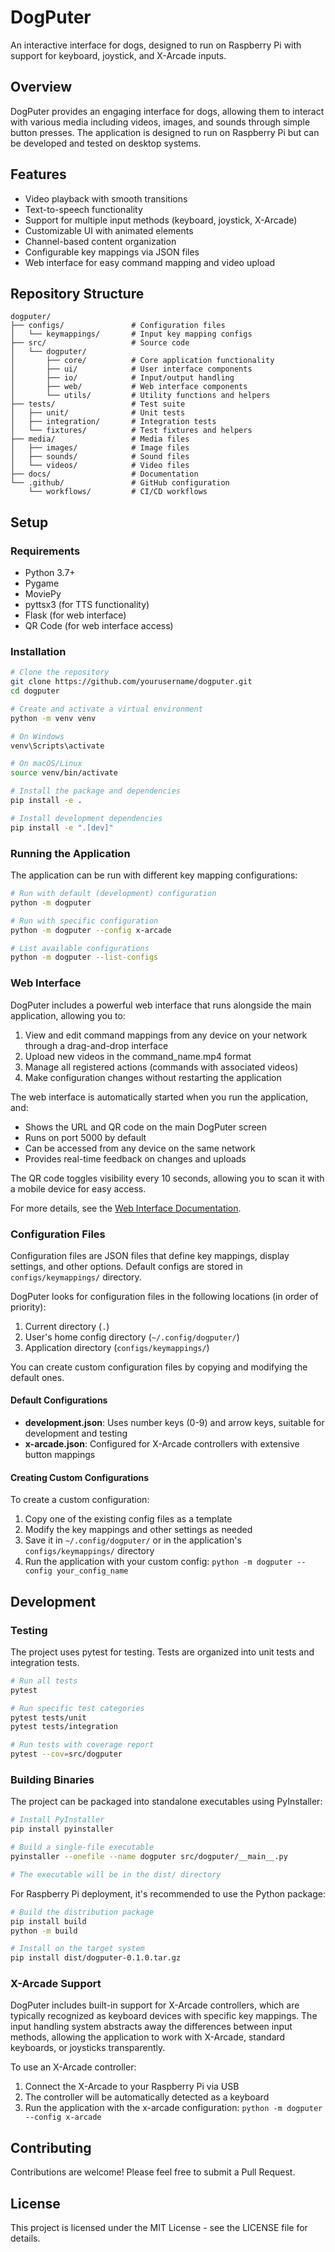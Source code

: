 # DogPuter

An interactive interface for dogs, designed to run on Raspberry Pi with support for keyboard, joystick, and X-Arcade inputs.

## Overview

DogPuter provides an engaging interface for dogs, allowing them to interact with various media including videos, images, and sounds through simple button presses. The application is designed to run on Raspberry Pi but can be developed and tested on desktop systems.

## Features

- Video playback with smooth transitions
- Text-to-speech functionality
- Support for multiple input methods (keyboard, joystick, X-Arcade)
- Customizable UI with animated elements
- Channel-based content organization
- Configurable key mappings via JSON files
- Web interface for easy command mapping and video upload

## Repository Structure

```
dogputer/
├── configs/               # Configuration files
│   └── keymappings/       # Input key mapping configs
├── src/                   # Source code
│   └── dogputer/          
│       ├── core/          # Core application functionality
│       ├── ui/            # User interface components
│       ├── io/            # Input/output handling
│       ├── web/           # Web interface components
│       └── utils/         # Utility functions and helpers
├── tests/                 # Test suite
│   ├── unit/              # Unit tests
│   ├── integration/       # Integration tests
│   └── fixtures/          # Test fixtures and helpers
├── media/                 # Media files
│   ├── images/            # Image files
│   ├── sounds/            # Sound files
│   └── videos/            # Video files
├── docs/                  # Documentation
└── .github/               # GitHub configuration
    └── workflows/         # CI/CD workflows
```

## Setup

### Requirements

- Python 3.7+
- Pygame
- MoviePy
- pyttsx3 (for TTS functionality)
- Flask (for web interface)
- QR Code (for web interface access)

### Installation

```bash
# Clone the repository
git clone https://github.com/yourusername/dogputer.git
cd dogputer

# Create and activate a virtual environment
python -m venv venv

# On Windows
venv\Scripts\activate

# On macOS/Linux
source venv/bin/activate

# Install the package and dependencies
pip install -e .

# Install development dependencies
pip install -e ".[dev]"
```

### Running the Application

The application can be run with different key mapping configurations:

```bash
# Run with default (development) configuration
python -m dogputer

# Run with specific configuration
python -m dogputer --config x-arcade

# List available configurations
python -m dogputer --list-configs
```

### Web Interface

DogPuter includes a powerful web interface that runs alongside the main application, allowing you to:

1. View and edit command mappings from any device on your network through a drag-and-drop interface
2. Upload new videos in the command_name.mp4 format
3. Manage all registered actions (commands with associated videos)
4. Make configuration changes without restarting the application

The web interface is automatically started when you run the application, and:
- Shows the URL and QR code on the main DogPuter screen
- Runs on port 5000 by default
- Can be accessed from any device on the same network
- Provides real-time feedback on changes and uploads

The QR code toggles visibility every 10 seconds, allowing you to scan it with a mobile device for easy access.

For more details, see the [Web Interface Documentation](docs/web_interface.md).

### Configuration Files

Configuration files are JSON files that define key mappings, display settings, and other options. Default configs are stored in `configs/keymappings/` directory.

DogPuter looks for configuration files in the following locations (in order of priority):
1. Current directory (`.`)
2. User's home config directory (`~/.config/dogputer/`)
3. Application directory (`configs/keymappings/`)

You can create custom configuration files by copying and modifying the default ones.

#### Default Configurations

- **development.json**: Uses number keys (0-9) and arrow keys, suitable for development and testing
- **x-arcade.json**: Configured for X-Arcade controllers with extensive button mappings

#### Creating Custom Configurations

To create a custom configuration:

1. Copy one of the existing config files as a template
2. Modify the key mappings and other settings as needed
3. Save it in `~/.config/dogputer/` or in the application's `configs/keymappings/` directory
4. Run the application with your custom config: `python -m dogputer --config your_config_name`

## Development

### Testing

The project uses pytest for testing. Tests are organized into unit tests and integration tests.

```bash
# Run all tests
pytest

# Run specific test categories
pytest tests/unit
pytest tests/integration

# Run tests with coverage report
pytest --cov=src/dogputer
```

### Building Binaries

The project can be packaged into standalone executables using PyInstaller:

```bash
# Install PyInstaller
pip install pyinstaller

# Build a single-file executable
pyinstaller --onefile --name dogputer src/dogputer/__main__.py

# The executable will be in the dist/ directory
```

For Raspberry Pi deployment, it's recommended to use the Python package:

```bash
# Build the distribution package
pip install build
python -m build

# Install on the target system
pip install dist/dogputer-0.1.0.tar.gz
```

### X-Arcade Support

DogPuter includes built-in support for X-Arcade controllers, which are typically recognized as keyboard devices with specific key mappings. The input handling system abstracts away the differences between input methods, allowing the application to work with X-Arcade, standard keyboards, or joysticks transparently.

To use an X-Arcade controller:

1. Connect the X-Arcade to your Raspberry Pi via USB
2. The controller will be automatically detected as a keyboard
3. Run the application with the x-arcade configuration: `python -m dogputer --config x-arcade`

## Contributing

Contributions are welcome! Please feel free to submit a Pull Request.

## License

This project is licensed under the MIT License - see the LICENSE file for details.
